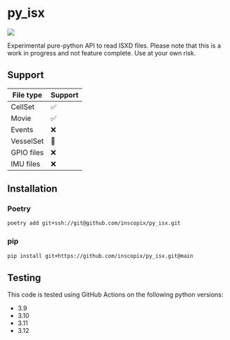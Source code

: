 # py_isx

![](https://github.com/inscopix/py_isx/actions/workflows/main.yml/badge.svg)

Experimental pure-python API to read ISXD files. Please note 
that this is a work in progress and not feature complete. 
Use at your own risk. 



## Support

|  File type | Support |
|  --------- | ------- |
| CellSet   | ✅ |
| Movie   | ✅ |
| Events   | ❌ |
| VesselSet   | 🚧 |
| GPIO files   | ❌ |
| IMU files   | ❌ |

## Installation

### Poetry

```bash
poetry add git+ssh://git@github.com/inscopix/py_isx.git
```

### pip


```bash
pip install git+https://github.com/inscopix/py_isx.git@main
```

## Testing

This code is tested using GitHub Actions on the following python
versions:

- 3.9
- 3.10
- 3.11
- 3.12
